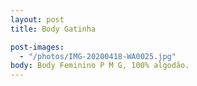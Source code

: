 ```yaml
---
layout: post
title: Body Gatinha

post-images:
  - "/photos/IMG-20200418-WA0025.jpg"
body: Body Feminino P M G, 100% algodão.
---
```

